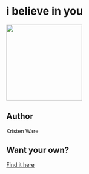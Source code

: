 # i believe in you

<img src="https://cl.ly/dfba6bc0c1ba/%255B4b0a1dda56c03c5baaf39d1326d722c7%255D_t-shirt-i-believe-in-you.png" width="200" height="200" />

## Author

Kristen Ware

## Want your own?

<a href="https://cottonbureau.com/products/i-believe-in-you-white" alt="Buy Now">Find it here</a>

